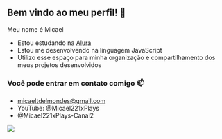 ## Bem vindo ao meu perfil! 👋

Meu nome é Micael

- Estou estudando na [Alura](https://www.alura.com.br)
- Estou me desenvolvendo na linguagem JavaScript
- Utilizo esse espaço para minha organização e compartilhamento dos meus projetos desenvolvidos

### Você pode entrar em contato comigo 📫
- micaeltdelmondes@gmail.com
- YouTube: @Micael221xPlays
- @Micael221xPlays-Canal2

![](https://media1.tenor.com/m/ZMe398J4PoEAAAAC/ok-okay.gif)
